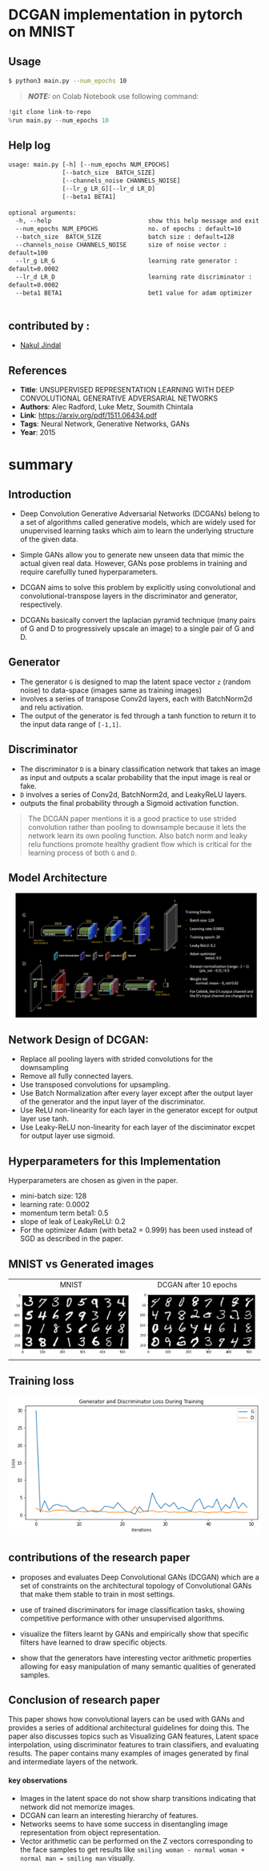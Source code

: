 # DCGAN implementation in pytorch on MNIST

## Usage
```bash
$ python3 main.py --num_epochs 10
```
> **_NOTE:_** on Colab Notebook use following command:
```python
!git clone link-to-repo
%run main.py --num_epochs 10
```

## Help log
```
usage: main.py [-h] [--num_epochs NUM_EPOCHS]
               [--batch_size  BATCH_SIZE] 
               [--channels_noise CHANNELS_NOISE] 
               [--lr_g LR_G][--lr_d LR_D]
               [--beta1 BETA1]

optional arguments:
  -h, --help                           show this help message and exit
  --num_epochs NUM_EPOCHS              no. of epochs : default=10
  --batch_size  BATCH_SIZE             batch size : default=128
  --channels_noise CHANNELS_NOISE      size of noise vector : default=100
  --lr_g LR_G                          learning rate generator : default=0.0002
  --lr_d LR_D                          learning rate discriminator : default=0.0002
  --beta1 BETA1                        bet1 value for adam optimizer
                        
  ```

## contributed by : 
* [Nakul Jindal](https://github.com/nakul-jindal)

## References

* **Title**: UNSUPERVISED REPRESENTATION LEARNING WITH DEEP CONVOLUTIONAL GENERATIVE ADVERSARIAL NETWORKS
* **Authors**: Alec Radford, Luke Metz, Soumith Chintala
* **Link**: https://arxiv.org/pdf/1511.06434.pdf
* **Tags**: Neural Network, Generative Networks, GANs
* **Year**: 2015


# summary

## Introduction
* Deep Convolution Generative Adversarial Networks (DCGANs) belong to a set of algorithms called generative models, which are widely used for unupervised learning tasks which aim to learn the underlying structure of the given data. 

* Simple GANs allow you to generate new unseen data that mimic the actual given real data. However, GANs pose problems in training and require carefullly tuned hyperparameters.

* DCGAN aims to solve this problem by explicitly using convolutional and convolutional-transpose layers in the discriminator and generator, respectively. 

* DCGANs basically convert the laplacian pyramid technique (many pairs of G and D to progressively upscale an image) to a single pair of G and D.

## Generator
 
* The generator `G` is designed to map the latent space vector `z` (random noise) to data-space (images same as training images) 
* involves a series of transpose Conv2d layers, each with BatchNorm2d and relu activation.
* The output of the generator is fed through a tanh function to return it to the input data range of `[-1,1]`.

## Discriminator

* The discriminator `D` is a binary classification network that takes an image as input and outputs a scalar probability that the input image is real or fake. 
* `D` involves a series of Conv2d, BatchNorm2d, and LeakyReLU layers.
* outputs the final probability through a Sigmoid activation function.


> The DCGAN paper mentions it is a good practice to use strided convolution rather than pooling to downsample because it lets the network learn its own pooling function. Also batch norm and leaky relu functions promote healthy gradient flow which is critical for the learning process of both `G` and `D`.


## Model Architecture

![architecture](assets/architecture.png)
 
## Network Design of DCGAN:
* Replace all pooling layers with strided convolutions for the downsampling
* Remove all fully connected layers.
* Use transposed convolutions for upsampling. 
* Use Batch Normalization after every layer except after the output layer of the generator and the input layer of the discriminator.
* Use ReLU non-linearity for each layer in the generator except for output layer use tanh.
* Use Leaky-ReLU non-linearity for each layer of the disciminator excpet for output layer use sigmoid.

## Hyperparameters for this Implementation
Hyperparameters are chosen as given in the paper.
* mini-batch size: 128
* learning rate: 0.0002
* momentum term beta1: 0.5
* slope of leak of LeakyReLU: 0.2
* For the optimizer Adam (with beta2 = 0.999) has been used instead of SGD as described in the paper.

## MNIST vs Generated images

<table align='center'>
<tr align='center'>
<td> MNIST </td>
<td> DCGAN after 10 epochs </td>
</tr>
<tr>
<td><img src = 'assets/raw_MNIST.png'>
<td><img src = 'assets/MNIST_DCGAN_10.png'>
</tr>
</table>

## Training loss

![Loss](assets/loss.png)

## contributions of the research paper

* proposes and evaluates Deep Convolutional GANs (DCGAN) which are a set of constraints on the architectural topology of Convolutional
GANs that make them stable to train in most settings.

* use of trained discriminators for image classification tasks, showing competitive performance with other unsupervised algorithms.

* visualize the filters learnt by GANs and empirically show that specific filters have learned to draw specific objects.

* show that the generators have interesting vector arithmetic properties allowing for easy manipulation of many semantic qualities of generated samples.

## Conclusion of research paper

This paper shows how convolutional layers can be used with GANs and provides a series of additional architectural guidelines for doing this. The paper also discusses topics such as Visualizing GAN features, Latent space interpolation, using discriminator features to train classifiers, and evaluating results. The paper contains many examples of images generated by final and intermediate layers of the network.

#### key observations
* Images in the latent space do not show sharp transitions indicating that network did not memorize images.
* DCGAN can learn an interesting hierarchy of features.
* Networks seems to have some success in disentangling image representation from object representation.
* Vector arithmetic can be performed on the Z vectors corresponding to the face samples to get results like `smiling woman - normal woman + normal man = smiling man` visually.
